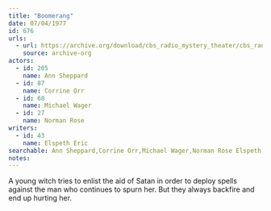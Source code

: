 ```yaml
---
title: "Boomerang"
date: 07/04/1977
id: 676
urls: 
  - url: https://archive.org/download/cbs_radio_mystery_theater/cbs_radio_mystery_theater-0651-0700.zip/cbs_radio_mystery_theater-0651-0700%2Fcbsrmt_0676_boomerang.mp3
    source: archive-org
actors:  
  - id: 205
    name: Ann Sheppard  
  - id: 87
    name: Corrine Orr  
  - id: 68
    name: Michael Wager  
  - id: 27
    name: Norman Rose
writers:  
  - id: 43
    name: Elspeth Eric
searchable: Ann Sheppard,Corrine Orr,Michael Wager,Norman Rose Elspeth Eric
notes:  
---
```

A young witch tries to enlist the aid of Satan in order to deploy spells against the man who continues to spurn her. But they always backfire and end up hurting her.